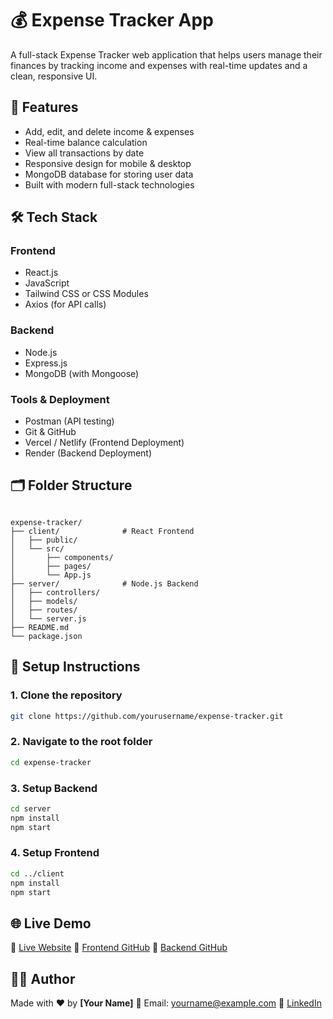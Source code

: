 # 💰 Expense Tracker App 

A full-stack Expense Tracker web application that helps users manage their finances by tracking income and expenses with real-time updates and a clean, responsive UI.

## 🚀 Features

- Add, edit, and delete income & expenses
- Real-time balance calculation
- View all transactions by date
- Responsive design for mobile & desktop
- MongoDB database for storing user data
- Built with modern full-stack technologies

## 🛠️ Tech Stack

### Frontend
- React.js
- JavaScript 
- Tailwind CSS or CSS Modules
- Axios (for API calls)

### Backend
- Node.js
- Express.js
- MongoDB (with Mongoose)

### Tools & Deployment
- Postman (API testing)
- Git & GitHub
- Vercel / Netlify (Frontend Deployment)
- Render  (Backend Deployment)

## 🗂️ Folder Structure

```

expense-tracker/
├── client/              # React Frontend
│   ├── public/
│   └── src/
│       ├── components/
│       ├── pages/
│       └── App.js
├── server/              # Node.js Backend
│   ├── controllers/
│   ├── models/
│   ├── routes/
│   └── server.js
├── README.md
└── package.json

````

## 🔧 Setup Instructions

### 1. Clone the repository
```bash
git clone https://github.com/yourusername/expense-tracker.git
````

### 2. Navigate to the root folder

```bash
cd expense-tracker
```

### 3. Setup Backend

```bash
cd server
npm install
npm start
```

### 4. Setup Frontend

```bash
cd ../client
npm install
npm start
```

## 🌐 Live Demo

🔗 [Live Website](https://your-live-link.com)
🔗 [Frontend GitHub](https://github.com/yourusername/client)
🔗 [Backend GitHub](https://github.com/yourusername/server)


## 🙋‍♂️ Author

Made with ❤️ by **\[Your Name]**
📧 Email: [yourname@example.com](mailto:yourname@example.com)
🔗 [LinkedIn](https://linkedin.com/in/yourprofile)



```
